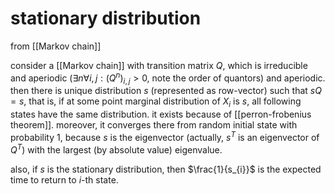 # stationary distribution
from [[Markov chain]]

consider a [[Markov chain]] with transition matrix $Q$, which is irreducible and aperiodic ($\exists n \forall i, j: (Q^{n})_{i,j} > 0$, note the order of quantors) and aperiodic. then there is unique distribution $s$ (represented as row-vector) such that $sQ = s$, that is, if at some point marginal distribution of $X_i$ is $s$, all following states have the same distribution. it exists because of [[perron-frobenius theorem]]. moreover, it converges there from random initial state with probability 1, because $s$ is the eigenvector (actually, $s^{T}$ is an eigenvector of $Q^{T}$) with the largest (by absolute value) eigenvalue.

also, if $s$ is the stationary distribution, then $\frac{1}{s_{i}}$ is the expected time to return to $i$-th state.